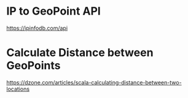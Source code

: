 # IP to GeoPoint API
https://ipinfodb.com/api

# Calculate Distance between GeoPoints
https://dzone.com/articles/scala-calculating-distance-between-two-locations